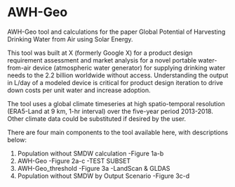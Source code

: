 # AWH-Geo
AWH-Geo tool and calculations for the paper Global Potential of Harvesting Drinking Water from Air using Solar Energy.

This tool was built at X (formerly Google X) for a product design requirement assessment and market analysis for a novel portable water-from-air device (atmospheric water generator) for supplying drinking water needs to the 2.2 billion worldwide without access. Understanding the output in L/day of a modeled device is critical for product design iteration to drive down costs per unit water and increase adoption. 

The tool uses a global climate timeseries at high spatio-temporal resolution (ERA5-Land at 9 km, 1-hr interval) over the five-year period 2013-2018. Other climate data could be substituted if desired by the user. 

There are four main components to the tool available here, with descriptions below:

1) Population without SMDW calculation
  -Figure 1a-b
2) AWH-Geo
  -Figure 2a-c
  -TEST SUBSET
2) AWH-Geo_threshold
  -Figure 3a
  -LandScan & GLDAS
3) Population without SMDW by Output Scenario
  -Figure 3c-d
